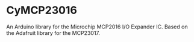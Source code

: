 # CyMCP23016

An Arduino library for the Microchip MCP2016 I/O Expander IC. Based on the Adafruit library for the MCP23017.

